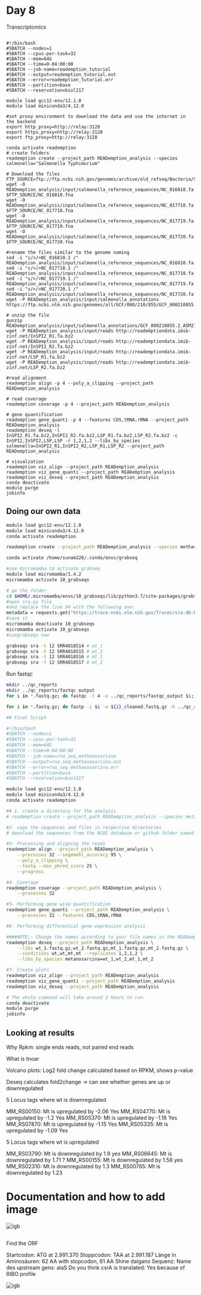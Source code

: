 # Day 8 

Transcriptomics 

```

#!/bin/bash
#SBATCH --nodes=1
#SBATCH --cpus-per-task=32
#SBATCH --mem=64G
#SBATCH --time=0-04:00:00
#SBATCH --job-name=reademption_tutorial
#SBATCH --output=reademption_tutorial.out
#SBATCH --error=reademption_tutorial.err
#SBATCH --partition=base
#SBATCH --reservation=biol217

module load gcc12-env/12.1.0
module load miniconda3/4.12.0

#set proxy environment to download the data and use the internet in the backend
export http_proxy=http://relay:3128
export https_proxy=http://relay:3128
export ftp_proxy=http://relay:3128

conda activate reademption
# create folders
reademption create --project_path READemption_analysis --species salmonella="Salmonella Typhimurium"

# Download the files
FTP_SOURCE=ftp://ftp.ncbi.nih.gov/genomes/archive/old_refseq/Bacteria/Salmonella_enterica_serovar_Typhimurium_SL1344_uid86645/
wget -O READemption_analysis/input/salmonella_reference_sequences/NC_016810.fa $FTP_SOURCE/NC_016810.fna
wget -O READemption_analysis/input/salmonella_reference_sequences/NC_017718.fa $FTP_SOURCE/NC_017718.fna
wget -O READemption_analysis/input/salmonella_reference_sequences/NC_017719.fa $FTP_SOURCE/NC_017719.fna
wget -O READemption_analysis/input/salmonella_reference_sequences/NC_017720.fa $FTP_SOURCE/NC_017720.fna

#rename the files similar to the genome naming
sed -i "s/>/>NC_016810.1 /" READemption_analysis/input/salmonella_reference_sequences/NC_016810.fa
sed -i "s/>/>NC_017718.1 /" READemption_analysis/input/salmonella_reference_sequences/NC_017718.fa
sed -i "s/>/>NC_017719.1 /" READemption_analysis/input/salmonella_reference_sequences/NC_017719.fa
sed -i "s/>/>NC_017720.1 /" READemption_analysis/input/salmonella_reference_sequences/NC_017720.fa
wget -P READemption_analysis/input/salmonella_annotations https://ftp.ncbi.nlm.nih.gov/genomes/all/GCF/000/210/855/GCF_000210855.2_ASM21085v2/GCF_000210855.2_ASM21085v2_genomic.gff.gz

# unzip the file
gunzip READemption_analysis/input/salmonella_annotations/GCF_000210855.2_ASM21085v2_genomic.gff.gz
wget -P READemption_analysis/input/reads http://reademptiondata.imib-zinf.net/InSPI2_R1.fa.bz2
wget -P READemption_analysis/input/reads http://reademptiondata.imib-zinf.net/InSPI2_R2.fa.bz2
wget -P READemption_analysis/input/reads http://reademptiondata.imib-zinf.net/LSP_R1.fa.bz2
wget -P READemption_analysis/input/reads http://reademptiondata.imib-zinf.net/LSP_R2.fa.bz2

#read alignment
reademption align -p 4 --poly_a_clipping --project_path READemption_analysis

# read coverage
reademption coverage -p 4 --project_path READemption_analysis

# gene quantification
reademption gene_quanti -p 4 --features CDS,tRNA,rRNA --project_path READemption_analysis
reademption deseq -l InSPI2_R1.fa.bz2,InSPI2_R2.fa.bz2,LSP_R1.fa.bz2,LSP_R2.fa.bz2 -c InSPI2,InSPI2,LSP,LSP -r 1,2,1,2 --libs_by_species salmonella=InSPI2_R1,InSPI2_R2,LSP_R1,LSP_R2 --project_path READemption_analysis

# visualzation
reademption viz_align --project_path READemption_analysis
reademption viz_gene_quanti --project_path READemption_analysis
reademption viz_deseq --project_path READemption_analysis
conda deactivate
module purge
jobinfo

```

## Doing our own data 

```sh
module load gcc12-env/12.1.0
module load miniconda3/4.12.0
conda activate reademption

reademption create --project_path READemption_analysis --species metharnosarcina="Methanosarcina mazei"

conda activate /home/sunam226/.conda/envs/grabseq

#use micromamba to activate grabseq
module load micromamba/1.4.2
micromamba activate 10_grabseqs

# go the folder 
cd $HOME/.micromamba/envs/10_grabseqs/lib/python3.7/site-packages/grabseqslib/
#open sra.py file
#and replace the line 94 with the following one:
metadata = requests.get("https://trace.ncbi.nlm.nih.gov/Traces/sra-db-be/runinfo?acc="+pacc) 
#save it
micromamba deactivate 10_grabseqs
micromamba activate 10_grabseqs
#usegrabseqs now

grabseqs sra -t 12 SRR4018514 # wt_1
grabseqs sra -t 12 SRR4018515 # wt_2
grabseqs sra -t 12 SRR4018516 # mt_1
grabseqs sra -t 12 SRR4018517 # mt_2

```
Run fastqc 

```sh
mkdir ../qc_reports
mkdir ../qc_reports/fastqc output 
for i in *.fastq.gz; do fastqc -t 4 -o ../qc_reports/fastqc_output $i; done

```
```sh
for i in *.fastq.gz; do fastp -i $i -o ${i}_cleaned.fastq.gz -h ../qc_reports/${i}_fastp.html -j ${i}_fastp.json -w 4 -q 20 -z 4; done
```
```sh
## Final Script 

#!/bin/bash
#SBATCH --nodes=1
#SBATCH --cpus-per-task=32
#SBATCH --mem=64G
#SBATCH --time=0-04:00:00
#SBATCH --job-name=rna_seq_methanosarcina
#SBATCH --output=rna_seq_methanosarcina.out
#SBATCH --error=rna_seq_methanosarcina.err
#SBATCH --partition=base
#SBATCH --reservation=biol217

module load gcc12-env/12.1.0
module load miniconda3/4.12.0
conda activate reademption

## 1. create a directory for the analysis
# reademption create --project_path READemption_analysis --species metanosarcina="Methanosarcina mazei Gö1"

#2- copy the sequences and files in respective directories
# download the sequences from the NCBI database or github folder named "genome_input"

#3- Processing and aligning the reads
reademption align --project_path READemption_analysis \
	--processes 32 --segemehl_accuracy 95 \
	--poly_a_clipping \
	--fastq --min_phred_score 25 \
	--progress

#4- Coverage
reademption coverage --project_path READemption_analysis \
	--processes 32

#5- Performing gene wise quantification
reademption gene_quanti --project_path READemption_analysis \
	--processes 32 --features CDS,tRNA,rRNA 

#6- Performing differential gene expression analysis 

####NOTE:: Change the names according to your file names in the READemption_analysis/input/reads/ directory
reademption deseq --project_path READemption_analysis \
	--libs wt_1.fastq.gz,wt_2.fastq.gz,mt_1.fastq.gz,mt_2.fastq.gz \
	--conditions wt,wt,mt,mt --replicates 1,2,1,2 \
	--libs_by_species metanosarcina=wt_1,wt_2,mt_1,mt_2

#7- Create plots 
reademption viz_align --project_path READemption_analysis
reademption viz_gene_quanti --project_path READemption_analysis
reademption viz_deseq --project_path READemption_analysis

# The whole command will take around 2 hours to run.
conda deactivate
module purge
jobinfo
```

## Looking at results 

Why Rpkm: single ends reads, not paired end reads 

What is tnoar

Volcano plots: Log2 fold change calculated based on RPKM, shows p-value 

Deseq calculates fold2change -> can see whether genes are up or downregulated 

5 Locus tags where wt is downregulated 

MM_RS00150: Mt is upregulated by -2.06 Yes
MM_RS04770: Mt is upregulated by -1.2 Yes
MM_RS05370: Mt is upregulated by -1.16 Yes
MM_RS07870: Mt is upregulated by -1.15 Yes
MM_RS05335: Mt is upregulated by -1.09 Yes

5 Locus tags where wt is upregulated

MM_RS03790: Mt is downregulated by 1.9 yes
MM_RS06645: Mt is downregulated by 1.71 ?
MM_RS00155: Mt is downregulated by 1.58 yes
MM_RS02310: Mt is downregulated by 1.3
MM_RS00765: Mt is downregulated by 1.23

# Documentation and how to add image 
![igb](MM_RS03790.png)

##
Find the ORF 

Startcodon: ATG at 2.991.370
Stoppcodon: TAA at 2.991.187
Länge in Aminosäuren: 62 AA with stopcodon, 61 AA
Shine dalgano Sequenz: 
Name des upstream gens: alaS
Do you think csrA is translated: Yes because of RIBO profile 

![igb](./Ressources/csra.png)

